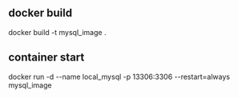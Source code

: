 ## docker build
docker build -t mysql_image .

## container start
docker run -d --name local_mysql -p 13306:3306 --restart=always mysql_image